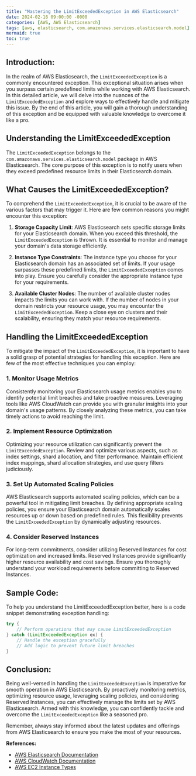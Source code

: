 ```yaml
---
title: "Mastering the LimitExceededException in AWS Elasticsearch"
date: 2024-02-16 09:00:00 -0000
categories: [AWS, AWS Elasticsearch]
tags: [aws, elasticsearch, com.amazonaws.services.elasticsearch.model]
mermaid: true
toc: true
---
```



## Introduction:
In the realm of AWS Elasticsearch, the `LimitExceededException` is a commonly encountered exception. This exceptional situation arises when you surpass certain predefined limits while working with AWS Elasticsearch. In this detailed article, we will delve into the nuances of the `LimitExceededException` and explore ways to effectively handle and mitigate this issue. By the end of this article, you will gain a thorough understanding of this exception and be equipped with valuable knowledge to overcome it like a pro.

## Understanding the LimitExceededException
The `LimitExceededException` belongs to the `com.amazonaws.services.elasticsearch.model` package in AWS Elasticsearch. The core purpose of this exception is to notify users when they exceed predefined resource limits in their Elasticsearch domain.

## What Causes the LimitExceededException?
To comprehend the `LimitExceededException`, it is crucial to be aware of the various factors that may trigger it. Here are few common reasons you might encounter this exception:

1. **Storage Capacity Limit**: AWS Elasticsearch sets specific storage limits for your Elasticsearch domain. When you exceed this threshold, the `LimitExceededException` is thrown. It is essential to monitor and manage your domain's data storage efficiently.

2. **Instance Type Constraints**: The instance type you choose for your Elasticsearch domain has an associated set of limits. If your usage surpasses these predefined limits, the `LimitExceededException` comes into play. Ensure you carefully consider the appropriate instance type for your requirements.

3. **Available Cluster Nodes**: The number of available cluster nodes impacts the limits you can work with. If the number of nodes in your domain restricts your resource usage, you may encounter the `LimitExceededException`. Keep a close eye on clusters and their scalability, ensuring they match your resource requirements.

## Handling the LimitExceededException
To mitigate the impact of the `LimitExceededException`, it is important to have a solid grasp of potential strategies for handling this exception. Here are few of the most effective techniques you can employ:

### 1. Monitor Usage Metrics
Consistently monitoring your Elasticsearch usage metrics enables you to identify potential limit breaches and take proactive measures. Leveraging tools like AWS CloudWatch can provide you with granular insights into your domain's usage patterns. By closely analyzing these metrics, you can take timely actions to avoid reaching the limit.

### 2. Implement Resource Optimization
Optimizing your resource utilization can significantly prevent the `LimitExceededException`. Review and optimize various aspects, such as index settings, shard allocation, and filter performance. Maintain efficient index mappings, shard allocation strategies, and use query filters judiciously.

### 3. Set Up Automated Scaling Policies
AWS Elasticsearch supports automated scaling policies, which can be a powerful tool in mitigating limit breaches. By defining appropriate scaling policies, you ensure your Elasticsearch domain automatically scales resources up or down based on predefined rules. This flexibility prevents the `LimitExceededException` by dynamically adjusting resources.

### 4. Consider Reserved Instances
For long-term commitments, consider utilizing Reserved Instances for cost optimization and increased limits. Reserved Instances provide significantly higher resource availability and cost savings. Ensure you thoroughly understand your workload requirements before committing to Reserved Instances.

## Sample Code:
To help you understand the LimitExceededException better, here is a code snippet demonstrating exception handling:

```java
try {
    // Perform operations that may cause LimitExceededException
} catch (LimitExceededException ex) {
    // Handle the exception gracefully
    // Add logic to prevent future limit breaches
}
```

## Conclusion:
Being well-versed in handling the `LimitExceededException` is imperative for smooth operation in AWS Elasticsearch. By proactively monitoring metrics, optimizing resource usage, leveraging scaling policies, and considering Reserved Instances, you can effectively manage the limits set by AWS Elasticsearch. Armed with this knowledge, you can confidently tackle and overcome the `LimitExceededException` like a seasoned pro.

Remember, always stay informed about the latest updates and offerings from AWS Elasticsearch to ensure you make the most of your resources.

**References:**
- [AWS Elasticsearch Documentation](https://docs.aws.amazon.com/elasticsearch-service/latest/developerguide/what-is-amazon-elasticsearch-service.html)
- [AWS CloudWatch Documentation](https://docs.aws.amazon.com/AmazonCloudWatch/latest/monitoring/WhatIsCloudWatch.html)
- [AWS EC2 Instance Types](https://aws.amazon.com/ec2/instance-types/)

